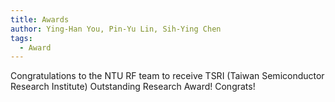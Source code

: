 ```yaml
---
title: Awards
author: Ying-Han You, Pin-Yu Lin, Sih-Ying Chen
tags:
  - Award
---
```


Congratulations to the NTU RF team to receive TSRI (Taiwan Semiconductor Research Institute) Outstanding Research Award! Congrats!
